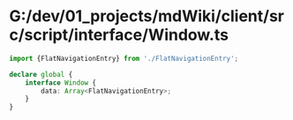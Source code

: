 # G:/dev/01_projects/mdWiki/client/src/script/interface/Window.ts
```typescript
import {FlatNavigationEntry} from './FlatNavigationEntry';

declare global {
    interface Window {
        data: Array<FlatNavigationEntry>;
    }
}
 ```